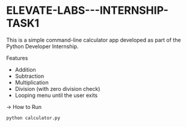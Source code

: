 # ELEVATE-LABS---INTERNSHIP-TASK1

This is a simple command-line calculator app developed as part of the Python Developer Internship.

Features
- Addition
- Subtraction
- Multiplication
- Division (with zero division check)
- Looping menu until the user exits

-> How to Run
```bash
python calculator.py
